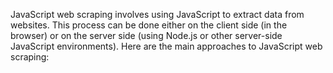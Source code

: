 JavaScript web scraping involves using JavaScript to extract data from websites. This process can be done either on the client side (in the browser) or on the server side (using Node.js or other server-side JavaScript environments). Here are the main approaches to JavaScript web scraping: